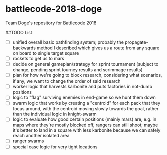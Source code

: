 # battlecode-2018-doge

Team Doge's repository for Battlecode 2018

##TODO List
- [ ] unified overall basic pathfinding system; probably the propagate-backwards method I described which gives us a route from any square on board to single target square
- [ ] rockets to get us to mars
- [ ] decide on general gameplan/strategy for sprint tournament (subject to change, pending sprint tourney results and scrimmage results)
- [ ] plan for how we're going to block research, considering what scenarios, if any, we want to change the order of said research
- [ ] worker logic that harvests karbonite and puts factories in not-dumb positions
- [ ] logic to "flag" surviving enemies in end-game so we hunt them down
- [ ] swarm logic that works by creating a "centroid" for each pack that they focus around, with the centroid moving slowly towards the goal, rather than the individual logic in knight-swarm
- [ ] logic to evaluate how good certain positions (mainly mars) are, e.g. in maps where they're mostly blocked off, rangers can still shoot; maybe it's better to land in a square with less karbonite because we can safely reach another isolated area
- [ ] ranger swarms
- [ ] special case logic for very tight locations
